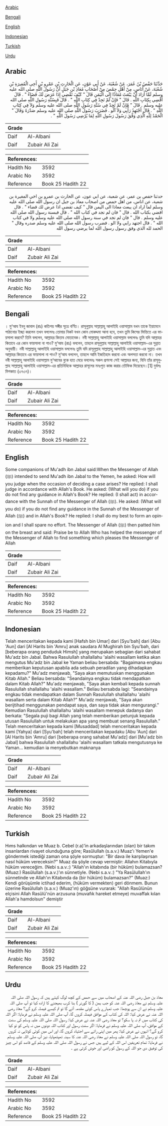 [Arabic](#arabic)

[Bengali](#bengali)

[English](#english)

[Indonesian](#indonesian)

[Turkish](#turkish)

[Urdu](#urdu)

## Arabic


<div dir="rtl" lang="ar" style={{fontSize:'larger',backgroundColor:'#f8f9fa',padding:20}}>
حَدَّثَنَا حَفْصُ بْنُ عُمَرَ، عَنْ شُعْبَةَ، عَنْ أَبِي عَوْنٍ، عَنِ الْحَارِثِ بْنِ عَمْرِو بْنِ أَخِي الْمُغِيرَةِ بْنِ شُعْبَةَ، عَنْ أُنَاسٍ، مِنْ أَهْلِ حِمْصَ مِنْ أَصْحَابِ مُعَاذِ بْنِ جَبَلٍ أَنَّ رَسُولَ اللَّهِ صلى الله عليه وسلم لَمَّا أَرَادَ أَنْ يَبْعَثَ مُعَاذًا إِلَى الْيَمَنِ قَالَ ‏"‏ كَيْفَ تَقْضِي إِذَا عَرَضَ لَكَ قَضَاءٌ ‏"‏ ‏.‏ قَالَ أَقْضِي بِكِتَابِ اللَّهِ ‏.‏ قَالَ ‏"‏ فَإِنْ لَمْ تَجِدْ فِي كِتَابِ اللَّهِ ‏"‏ ‏.‏ قَالَ فَبِسُنَّةِ رَسُولِ اللَّهِ صلى الله عليه وسلم ‏.‏ قَالَ ‏"‏ فَإِنْ لَمْ تَجِدْ فِي سُنَّةِ رَسُولِ اللَّهِ صلى الله عليه وسلم وَلاَ فِي كِتَابِ اللَّهِ ‏"‏ ‏.‏ قَالَ أَجْتَهِدُ رَأْيِي وَلاَ آلُو ‏.‏ فَضَرَبَ رَسُولُ اللَّهِ صلى الله عليه وسلم صَدْرَهُ وَقَالَ ‏"‏ الْحَمْدُ لِلَّهِ الَّذِي وَفَّقَ رَسُولَ رَسُولِ اللَّهِ لِمَا يُرْضِي رَسُولَ اللَّهِ ‏"‏ ‏.‏
</div>
<div style={{backgroundColor:'#f8f9fa',padding:20, marginBottom: 10}}><table> <thead> <tr> <th>Grade</th> <th></th> </tr> </thead> <tbody> <tr><td>Daif</td><td>Al-Albani</td></tr><tr><td>Daif</td><td>Zubair Ali Zai</td></tr></tbody></table><table> <thead> <tr> <th>References:</th> <th></th> </tr> </thead> <tbody><tr><td>Hadith No</td><td>3592</td></tr><tr><td>Arabic No</td><td>3592</td></tr><tr><td>Reference</td><td>Book 25 Hadith 22</td></tr></tbody></table></div>


<div dir="rtl" lang="ar" style={{fontSize:'larger',backgroundColor:'#f8f9fa',padding:20}}>
حدثنا حفص بن عمر، عن شعبة، عن ابي عون، عن الحارث بن عمرو بن اخي المغيرة بن شعبة، عن اناس، من اهل حمص من اصحاب معاذ بن جبل ان رسول الله صلى الله عليه وسلم لما اراد ان يبعث معاذا الى اليمن قال " كيف تقضي اذا عرض لك قضاء " . قال اقضي بكتاب الله . قال " فان لم تجد في كتاب الله " . قال فبسنة رسول الله صلى الله عليه وسلم . قال " فان لم تجد في سنة رسول الله صلى الله عليه وسلم ولا في كتاب الله " . قال اجتهد رايي ولا الو . فضرب رسول الله صلى الله عليه وسلم صدره وقال " الحمد لله الذي وفق رسول رسول الله لما يرضي رسول الله
</div>
<div style={{backgroundColor:'#f8f9fa',padding:20, marginBottom: 10}}><table> <thead> <tr> <th>Grade</th> <th></th> </tr> </thead> <tbody> <tr><td>Daif</td><td>Al-Albani</td></tr><tr><td>Daif</td><td>Zubair Ali Zai</td></tr></tbody></table><table> <thead> <tr> <th>References:</th> <th></th> </tr> </thead> <tbody><tr><td>Hadith No</td><td>3592</td></tr><tr><td>Arabic No</td><td>3592</td></tr><tr><td>Reference</td><td>Book 25 Hadith 22</td></tr></tbody></table></div>

## Bengali


<div dir="ltr" lang="bn" style={{fontSize:'larger',backgroundColor:'#f8f9fa',padding:20}}>
। মু‘আয ইবনু জাবাল (রাঃ) কতিপয় সঙ্গীর সূত্রে বর্ণিত। রাসূলুল্লাহ সাল্লাল্লাহু আলাইহি ওয়াসাল্লাম যখন তাকে ইয়ামেনে পাঠানোর ইচ্ছা করলেন তখন বললেনঃ তোমার নিকট যখন কোন মোকদ্দমা আনা হবে, তখন তুমি কিসের ভিত্তিতে এর ফায়সালা করবে? তিনি বললেন, আল্লাহর কিতাব মোতাবেক। নবী সাল্লাল্লাহু আলাইহি ওয়াসাল্লাম বললেনঃ তুমি যদি আল্লাহর কিতাবে এর কোন ফায়সালা না পাও? মু‘আয (রাঃ) বললেন, তাহলে রাসূলুল্লাহ সাল্লাল্লাহু আলাইহি ওয়াসাল্লাম-এর সুন্নাত অনুযায়ী। নবী সাল্লাল্লাহু আলাইহি ওয়াসাল্লাম বললেনঃ তুমি যদি রাসূলুল্লাহ সাল্লাল্লাহু আলাইহি ওয়াসাল্লাম-এর সুন্নাত এবং আল্লাহর কিতাবে এর ফায়সালা না পাও? মু‘আয বললেন, তাহলে আমি ইজতিহাদ করবো এবং অলসতা করবো না। তখন নবী সাল্লাল্লাহু আলাইহি ওয়াসাল্লাম মু‘আযের বুকে হাত মেরে বললেনঃ সকল প্রশংসা সেই আল্লাহর জন্য, যিনি তাঁর রাসূলুল্লাহ সাল্লাল্লাহু আলাইহি ওয়াসাল্লাম-এর প্রতিনিধিকে আল্লাহর রাসূলের মনঃপুত কাজ করার তৌফিক দিয়েছেন।[1] দুর্বলঃ মিশকাত (৩৭৩৭)।
</div>
<div style={{backgroundColor:'#f8f9fa',padding:20, marginBottom: 10}}><table> <thead> <tr> <th>Grade</th> <th></th> </tr> </thead> <tbody> <tr><td>Daif</td><td>Al-Albani</td></tr><tr><td>Daif</td><td>Zubair Ali Zai</td></tr></tbody></table><table> <thead> <tr> <th>References:</th> <th></th> </tr> </thead> <tbody><tr><td>Hadith No</td><td>3592</td></tr><tr><td>Arabic No</td><td>3592</td></tr><tr><td>Reference</td><td>Book 25 Hadith 22</td></tr></tbody></table></div>

## English


<div dir="ltr" lang="en" style={{fontSize:'larger',backgroundColor:'#f8f9fa',padding:20}}>
Some companions of Mu'adh ibn Jabal said:When the Messenger of Allah (ﷺ) intended to send Mu'adh ibn Jabal to the Yemen, he asked: How will you judge when the occasion of deciding a case arises? He replied: I shall judge in accordance with Allah's Book. He asked: (What will you do) if you do not find any guidance in Allah's Book? He replied: (I shall act) in accordance with the Sunnah of the Messenger of Allah (ﷺ). He asked: (What will you do) if you do not find any guidance in the Sunnah of the Messenger of Allah (ﷺ) and in Allah's Book? He replied: I shall do my best to form an opinion and I shall spare no effort. The Messenger of Allah (ﷺ) then patted him on the breast and said: Praise be to Allah Who has helped the messenger of the Messenger of Allah to find something which pleases the Messenger of Allah
</div>
<div style={{backgroundColor:'#f8f9fa',padding:20, marginBottom: 10}}><table> <thead> <tr> <th>Grade</th> <th></th> </tr> </thead> <tbody> <tr><td>Daif</td><td>Al-Albani</td></tr><tr><td>Daif</td><td>Zubair Ali Zai</td></tr></tbody></table><table> <thead> <tr> <th>References:</th> <th></th> </tr> </thead> <tbody><tr><td>Hadith No</td><td>3592</td></tr><tr><td>Arabic No</td><td>3592</td></tr><tr><td>Reference</td><td>Book 25 Hadith 22</td></tr></tbody></table></div>

## Indonesian


<div dir="ltr" lang="id" style={{fontSize:'larger',backgroundColor:'#f8f9fa',padding:20}}>
Telah menceritakan kepada kami [Hafsh bin Umar] dari [Syu'bah] dari [Abu 'Aun] dari [Al Harits bin 'Amru] anak saudara Al Mughirah bin Syu'bah, dari [beberapa orang penduduk Himsh] yang merupakan sebagian dari sahabat Mu'adz bin Jabal. Bahwa Rasulullah shallallahu 'alaihi wasallam ketika akan mengutus Mu'adz bin Jabal ke Yaman beliau bersabda: "Bagaimana engkau memberikan keputusan apabila ada sebuah peradilan yang dihadapkan kepadamu?" Mu'adz menjawab, "Saya akan memutuskan menggunakan Kitab Allah." Beliau bersabda: "Seandainya engkau tidak mendapatkan dalam Kitab Allah?" Mu'adz menjawab, "Saya akan kembali kepada sunnah Rasulullah shallallahu 'alaihi wasallam." Beliau bersabda lagi: "Seandainya engkau tidak mendapatkan dalam Sunnah Rasulullah shallallahu 'alaihi wasallam serta dalam Kitab Allah?" Mu'adz menjawab, "Saya akan berijtihad menggunakan pendapat saya, dan saya tidak akan mengurangi." Kemudian Rasulullah shallallahu 'alaihi wasallam menepuk dadanya dan berkata: "Segala puji bagi Allah yang telah memberikan petunjuk kepada utusan Rasulullah untuk melakukan apa yang membuat senang Rasulullah." Telah menceritakan kepada kami [Musaddad] telah menceritakan kepada kami [Yahya] dari [Syu'bah] telah menceritakan kepadaku [Abu 'Aun] dari [Al Harits bin 'Amru] dari [beberapa orang sahabat Mu'adz] dari [Mu'adz bin Jabal] bahwa Rasulullah shallallahu 'alaihi wasallam tatkala mengutusnya ke Yaman… kemudian ia menyebutkan maknanya
</div>
<div style={{backgroundColor:'#f8f9fa',padding:20, marginBottom: 10}}><table> <thead> <tr> <th>Grade</th> <th></th> </tr> </thead> <tbody> <tr><td>Daif</td><td>Al-Albani</td></tr><tr><td>Daif</td><td>Zubair Ali Zai</td></tr></tbody></table><table> <thead> <tr> <th>References:</th> <th></th> </tr> </thead> <tbody><tr><td>Hadith No</td><td>3592</td></tr><tr><td>Arabic No</td><td>3592</td></tr><tr><td>Reference</td><td>Book 25 Hadith 22</td></tr></tbody></table></div>

## Turkish


<div dir="ltr" lang="tr" style={{fontSize:'larger',backgroundColor:'#f8f9fa',padding:20}}>
Hıms halkından ve Muaz b. Cebel (r.a)'in arkadaşlarından (olan) bir takım insanlardan rivayet olunduğuna göre; Rasûlullah (s.a.v.) Muaz'ı Yemen'e göndermek istediği zaman ona şöyle sormuştur: "Bir dava ile karşılaşırsan nasıl hüküm vereceksin?" Muaz da şöyle cevap vermiştir: Allahın Kitabıyla hüküm vereceğim. (Nebi s.a.v.:) "Allah'ın kitabında (bir hüküm) bulamazsan? (Muaz:) Rasûlullah (s.a.v.)'ın sünnetiyle. (Nebi s.a.v.:) "Ya Rasûlullah'ın sünnetinde ve Allah'ın Kitabında da (bir hüküm) bulamazsan?" (Muaz:) Kendi görüşümle ictihad ederim, (hüküm vermekten) geri dönmem. Bunun üzerine Rasûlullah (s.a.v.) (Muaz'ın) göğsüne vurarak: "Allah Rasûlünün elçisini Allah Rasûlü'nün arzusuna (muvafık hareket etmeye) muvaffak kılan Allah'a hamdolsun" demiştir
</div>
<div style={{backgroundColor:'#f8f9fa',padding:20, marginBottom: 10}}><table> <thead> <tr> <th>Grade</th> <th></th> </tr> </thead> <tbody> <tr><td>Daif</td><td>Al-Albani</td></tr><tr><td>Daif</td><td>Zubair Ali Zai</td></tr></tbody></table><table> <thead> <tr> <th>References:</th> <th></th> </tr> </thead> <tbody><tr><td>Hadith No</td><td>3592</td></tr><tr><td>Arabic No</td><td>3592</td></tr><tr><td>Reference</td><td>Book 25 Hadith 22</td></tr></tbody></table></div>

## Urdu


<div dir="rtl" lang="ur" style={{fontSize:'larger',backgroundColor:'#f8f9fa',padding:20}}>
معاذ بن جبل رضی اللہ عنہ کے اصحاب میں سے حمص کے کچھ لوگ کہتے ہیں کہ رسول اللہ صلی اللہ علیہ وسلم نے معاذ رضی اللہ عنہ کو جب یمن ( کا گورنر ) بنا کرب بھیجنے کا ارادہ کیا تو آپ صلی اللہ علیہ وسلم نے ان سے پوچھا: جب تمہارے پاس کوئی مقدمہ آئے گا تو تم کیسے فیصلہ کرو گے؟ معاذ رضی اللہ عنہ نے عرض کیا: اللہ کی کتاب کے موافق فیصلہ کروں گا، آپ صلی اللہ علیہ وسلم نے فرمایا: اگر اللہ کی کتاب میں تم نہ پا سکو؟ تو معاذ رضی اللہ عنہ نے عرض کیا: رسول اللہ صلی اللہ علیہ وسلم کی سنت کے موافق، آپ صلی اللہ علیہ وسلم نے فرمایا: اگر سنت رسول اور کتاب اللہ دونوں میں نہ پاس کو تو کیا کرو گے؟ انہوں نے عرض کیا: پھر میں اپنی رائے سے اجتہاد کروں گا، اور اس میں کوئی کوتاہی نہ کروں گا، تو رسول اللہ صلی اللہ علیہ وسلم نے معاذ رضی اللہ عنہ کا سینہ تھپتھپایا، نیز آپ صلی اللہ علیہ وسلم نے فرمایا: تمام تعریفیں اس اللہ کے لیے ہیں جس نے رسول اللہ صلی اللہ علیہ وسلم کے قاصد کو اس چیز کی توفیق دی جو اللہ کے رسول کو راضی اور خوش کرتی ہے ۔
</div>
<div style={{backgroundColor:'#f8f9fa',padding:20, marginBottom: 10}}><table> <thead> <tr> <th>Grade</th> <th></th> </tr> </thead> <tbody> <tr><td>Daif</td><td>Al-Albani</td></tr><tr><td>Daif</td><td>Zubair Ali Zai</td></tr></tbody></table><table> <thead> <tr> <th>References:</th> <th></th> </tr> </thead> <tbody><tr><td>Hadith No</td><td>3592</td></tr><tr><td>Arabic No</td><td>3592</td></tr><tr><td>Reference</td><td>Book 25 Hadith 22</td></tr></tbody></table></div>